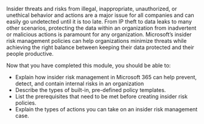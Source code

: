 Insider threats and risks from illegal, inappropriate, unauthorized, or unethical behavior and actions are a major issue for all companies and can easily go undetected until it is too late. From IP theft to data leaks to many other scenarios, protecting the data within an organization from inadvertent or malicious actions is paramount for any organization. Microsoft’s insider risk management policies can help organizations minimize threats while achieving the right balance between keeping their data protected and their people productive. 

Now that you have completed this module, you should be able to:

- Explain how insider risk management in Microsoft 365 can help prevent, detect, and contain internal risks in an organization
- Describe the types of built-in, pre-defined policy templates.
- List the prerequisites that need to be met before creating insider risk policies.
- Explain the types of actions you can take on an insider risk management case.
